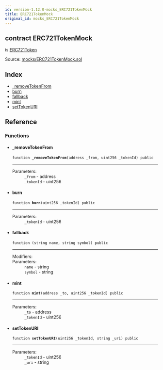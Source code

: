 ```yaml
---
id: version-1.12.0-mocks_ERC721TokenMock
title: ERC721TokenMock
original_id: mocks_ERC721TokenMock
---
```


<div class="contract-doc"><div class="contract"><h2 class="contract-header"><span class="contract-kind">contract</span> ERC721TokenMock</h2><p class="base-contracts"><span>is</span> <a href="token_ERC721_ERC721Token.html">ERC721Token</a></p><div class="source">Source: <a href="https://github.com/OpenZeppelin/zeppelin-solidity/blob/v1.12.0/contracts/mocks/ERC721TokenMock.sol" target="_blank">mocks/ERC721TokenMock.sol</a></div></div><div class="index"><h2>Index</h2><ul><li><a href="mocks_ERC721TokenMock.html#_removeTokenFrom">_removeTokenFrom</a></li><li><a href="mocks_ERC721TokenMock.html#burn">burn</a></li><li><a href="mocks_ERC721TokenMock.html#">fallback</a></li><li><a href="mocks_ERC721TokenMock.html#mint">mint</a></li><li><a href="mocks_ERC721TokenMock.html#setTokenURI">setTokenURI</a></li></ul></div><div class="reference"><h2>Reference</h2><div class="functions"><h3>Functions</h3><ul><li><div class="item function"><span id="_removeTokenFrom" class="anchor-marker"></span><h4 class="name">_removeTokenFrom</h4><div class="body"><code class="signature">function <strong>_removeTokenFrom</strong><span>(address _from, uint256 _tokenId) </span><span>public </span></code><hr/><dl><dt><span class="label-parameters">Parameters:</span></dt><dd><div><code>_from</code> - address</div><div><code>_tokenId</code> - uint256</div></dd></dl></div></div></li><li><div class="item function"><span id="burn" class="anchor-marker"></span><h4 class="name">burn</h4><div class="body"><code class="signature">function <strong>burn</strong><span>(uint256 _tokenId) </span><span>public </span></code><hr/><dl><dt><span class="label-parameters">Parameters:</span></dt><dd><div><code>_tokenId</code> - uint256</div></dd></dl></div></div></li><li><div class="item function"><span id="fallback" class="anchor-marker"></span><h4 class="name">fallback</h4><div class="body"><code class="signature">function <strong></strong><span>(string name, string symbol) </span><span>public </span></code><hr/><dl><dt><span class="label-modifiers">Modifiers:</span></dt><dd></dd><dt><span class="label-parameters">Parameters:</span></dt><dd><div><code>name</code> - string</div><div><code>symbol</code> - string</div></dd></dl></div></div></li><li><div class="item function"><span id="mint" class="anchor-marker"></span><h4 class="name">mint</h4><div class="body"><code class="signature">function <strong>mint</strong><span>(address _to, uint256 _tokenId) </span><span>public </span></code><hr/><dl><dt><span class="label-parameters">Parameters:</span></dt><dd><div><code>_to</code> - address</div><div><code>_tokenId</code> - uint256</div></dd></dl></div></div></li><li><div class="item function"><span id="setTokenURI" class="anchor-marker"></span><h4 class="name">setTokenURI</h4><div class="body"><code class="signature">function <strong>setTokenURI</strong><span>(uint256 _tokenId, string _uri) </span><span>public </span></code><hr/><dl><dt><span class="label-parameters">Parameters:</span></dt><dd><div><code>_tokenId</code> - uint256</div><div><code>_uri</code> - string</div></dd></dl></div></div></li></ul></div></div></div>
